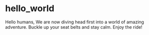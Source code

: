 # hello_world
Hello humans,
We are now diving head first into a world of amazing adventure. Buckle up your seat belts and stay calm. Enjoy the ride!
